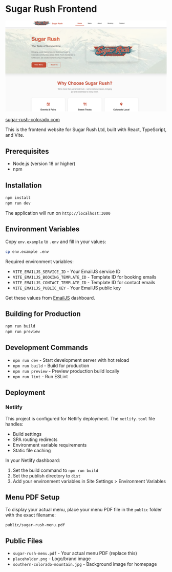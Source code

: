 # Sugar Rush Frontend

![](public/website.png)

[sugar-rush-colorado.com](https://www.sugar-rush-colorado.com)

This is the frontend website for Sugar Rush Ltd, built with React, TypeScript, and Vite.

## Prerequisites

- Node.js (version 18 or higher)
- npm

## Installation

```bash
npm install
npm run dev
```

The application will run on `http://localhost:3000`

## Environment Variables

Copy `env.example` to `.env` and fill in your values:

```bash
cp env.example .env
```

Required environment variables:

- `VITE_EMAILJS_SERVICE_ID` - Your EmailJS service ID
- `VITE_EMAILJS_BOOKING_TEMPLATE_ID` - Template ID for booking emails
- `VITE_EMAILJS_CONTACT_TEMPLATE_ID` - Template ID for contact emails
- `VITE_EMAILJS_PUBLIC_KEY` - Your EmailJS public key

Get these values from [EmailJS](https://emailjs.com/) dashboard.

## Building for Production

```bash
npm run build
npm run preview
```

## Development Commands

- `npm run dev` - Start development server with hot reload
- `npm run build` - Build for production
- `npm run preview` - Preview production build locally
- `npm run lint` - Run ESLint

## Deployment

### Netlify

This project is configured for Netlify deployment. The `netlify.toml` file handles:

- Build settings
- SPA routing redirects
- Environment variable requirements
- Static file caching

In your Netlify dashboard:

1. Set the build command to `npm run build`
2. Set the publish directory to `dist`
3. Add your environment variables in Site Settings > Environment Variables

## Menu PDF Setup

To display your actual menu, place your menu PDF file in the `public` folder with the exact filename:

```
public/sugar-rush-menu.pdf
```

## Public Files

- `sugar-rush-menu.pdf` - Your actual menu PDF (replace this)
- `placeholder.png` - Logo/brand image
- `southern-colorado-mountain.jpg` - Background image for homepage


